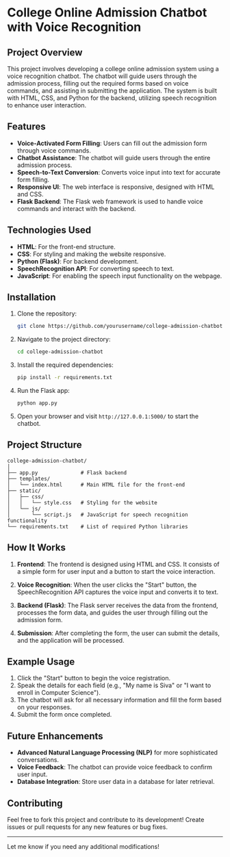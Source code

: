 # College Online Admission Chatbot with Voice Recognition

## Project Overview

This project involves developing a college online admission system using a voice recognition chatbot. The chatbot will guide users through the admission process, filling out the required forms based on voice commands, and assisting in submitting the application. The system is built with HTML, CSS, and Python for the backend, utilizing speech recognition to enhance user interaction.

## Features

* **Voice-Activated Form Filling**: Users can fill out the admission form through voice commands.
* **Chatbot Assistance**: The chatbot will guide users through the entire admission process.
* **Speech-to-Text Conversion**: Converts voice input into text for accurate form filling.
* **Responsive UI**: The web interface is responsive, designed with HTML and CSS.
* **Flask Backend**: The Flask web framework is used to handle voice commands and interact with the backend.

## Technologies Used

* **HTML**: For the front-end structure.
* **CSS**: For styling and making the website responsive.
* **Python (Flask)**: For backend development.
* **SpeechRecognition API**: For converting speech to text.
* **JavaScript**: For enabling the speech input functionality on the webpage.

## Installation

1. Clone the repository:

   ```bash
   git clone https://github.com/yourusername/college-admission-chatbot.git
   ```

2. Navigate to the project directory:

   ```bash
   cd college-admission-chatbot
   ```

3. Install the required dependencies:

   ```bash
   pip install -r requirements.txt
   ```

4. Run the Flask app:

   ```bash
   python app.py
   ```

5. Open your browser and visit `http://127.0.0.1:5000/` to start the chatbot.

## Project Structure

```
college-admission-chatbot/
│
├── app.py              # Flask backend
├── templates/
│   └── index.html      # Main HTML file for the front-end
├── static/
│   ├── css/
│   │   └── style.css   # Styling for the website
│   └── js/
│       └── script.js   # JavaScript for speech recognition functionality
└── requirements.txt    # List of required Python libraries
```

## How It Works

1. **Frontend**: The frontend is designed using HTML and CSS. It consists of a simple form for user input and a button to start the voice interaction.

2. **Voice Recognition**: When the user clicks the "Start" button, the SpeechRecognition API captures the voice input and converts it to text.

3. **Backend (Flask)**: The Flask server receives the data from the frontend, processes the form data, and guides the user through filling out the admission form.

4. **Submission**: After completing the form, the user can submit the details, and the application will be processed.

## Example Usage

1. Click the "Start" button to begin the voice registration.
2. Speak the details for each field (e.g., "My name is Siva" or "I want to enroll in Computer Science").
3. The chatbot will ask for all necessary information and fill the form based on your responses.
4. Submit the form once completed.

## Future Enhancements

* **Advanced Natural Language Processing (NLP)** for more sophisticated conversations.
* **Voice Feedback**: The chatbot can provide voice feedback to confirm user input.
* **Database Integration**: Store user data in a database for later retrieval.

## Contributing

Feel free to fork this project and contribute to its development! Create issues or pull requests for any new features or bug fixes.

---

Let me know if you need any additional modifications!
